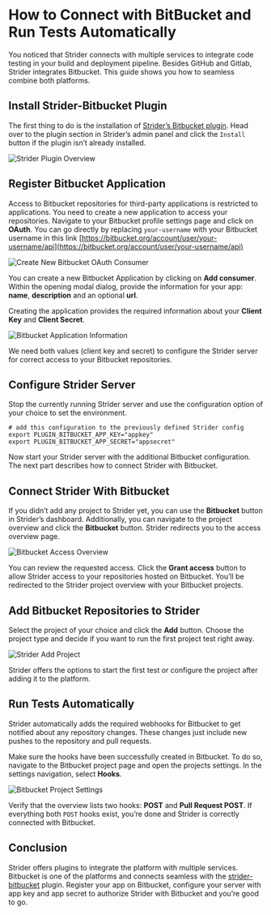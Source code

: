 # How to Connect with BitBucket and Run Tests Automatically

You noticed that Strider connects with multiple services to integrate code testing in your build and deployment pipeline. Besides GitHub and Gitlab, Strider integrates Bitbucket. This guide shows you how to seamless combine both platforms.

## Install Strider-Bitbucket Plugin

The first thing to do is the installation of [Strider’s Bitbucket plugin](https://github.com/Strider-CD/strider-bitbucket). Head over to the plugin section in Strider’s admin panel and click the `Install` button if the plugin isn’t already installed.

![Strider Plugin Overview]()

## Register Bitbucket Application

Access to Bitbucket repositories for third-party applications is restricted to applications. You need to create a new application to access your repositories. Navigate to your Bitbucket profile settings page and click on **OAuth**. You can go directly by replacing `your-username` with your Bitbucket username in this link [https://bitbucket.org/account/user/your-username/api](https://bitbucket.org/account/user/your-username/api)

![Create New Bitbucket OAuth Consumer]()

You can create a new Bitbucket Application by clicking on **Add consumer**. Within the opening modal dialog, provide the information for your app: **name**, **description** and an optional **url**.

Creating the application provides the required information about your **Client Key** and **Client Secret**.

![Bitbucket Application Information]()

We need both values (client key and secret) to configure the Strider server for correct access to your Bitbucket repositories.

## Configure Strider Server

Stop the currently running Strider server and use the configuration option of your choice to set the environment.

    # add this configuration to the previously defined Strider config
    export PLUGIN_BITBUCKET_APP_KEY="appkey"
    export PLUGIN_BITBUCKET_APP_SECRET="appsecret"

Now start your Strider server with the additional Bitbucket configuration. The next part describes how to connect Strider with Bitbucket.

## Connect Strider With Bitbucket

If you didn’t add any project to Strider yet, you can use the **Bitbucket** button in Strider’s dashboard. Additionally, you can navigate to the project overview and click the **Bitbucket** button. Strider redirects you to the access overview page.

![Bitbucket Access Overview]()

You can review the requested access. Click the **Grant access** button to allow Strider access to your repositories hosted on Bitbucket. You’ll be redirected to the Strider project overview with your Bitbucket projects.

## Add Bitbucket Repositories to Strider

Select the project of your choice and click the **Add** button. Choose the project type and decide if you want to run the first project test right away.

![Strider Add Project]()

Strider offers the options to start the first test or configure the project after adding it to the platform.

## Run Tests Automatically

Strider automatically adds the required webhooks for Bitbucket to get notified about any repository changes. These changes just include new pushes to the repository and pull requests.

Make sure the hooks have been successfully created in Bitbucket. To do so, navigate to the Bitbucket project page and open the projects settings. In the settings navigation, select **Hooks**.

![Bitbucket Project Settings]()

Verify that the overview lists two hooks: **POST** and **Pull Request POST**. If everything both `POST` hooks exist, you’re done and Strider is correctly connected with Bitbucket.

## Conclusion

Strider offers plugins to integrate the platform with multiple services. Bitbucket is one of the platforms and connects seamless with the [strider-bitbucket]() plugin. Register your app on Bitbucket, configure your server with app key and app secret to authorize Strider with Bitbucket and you’re good to go.
